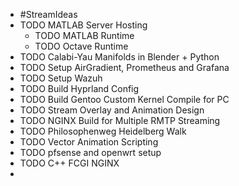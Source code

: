 - #StreamIdeas
- TODO MATLAB Server Hosting
	- TODO MATLAB Runtime
	- TODO Octave Runtime
- TODO Calabi-Yau Manifolds in Blender + Python
- TODO Setup AirGradient, Prometheus and Grafana
- TODO Setup Wazuh
- TODO Build Hyprland Config
- TODO Build Gentoo Custom Kernel Compile for PC
- TODO Stream Overlay and Animation Design
- TODO NGINX Build for Multiple RMTP Streaming
- TODO Philosophenweg Heidelberg Walk
- TODO Vector Animation Scripting
- TODO pfsense and openwrt setup
- TODO C++ FCGI NGINX
-